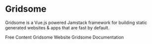 # Gridsome

Gridsome is a Vue.js powered Jamstack framework for building static generated websites & apps that are fast by default.

<ResourceGroupTitle>Free Content</ResourceGroupTitle>
<BadgeLink colorScheme='blue' badgeText='Official Website' href='https://gridsome.org/'>Gridsome Website</BadgeLink>
<BadgeLink colorScheme='blue' badgeText='Official Docs' href='https://gridsome.org/docs/'>Gridsome Documentation</BadgeLink>
